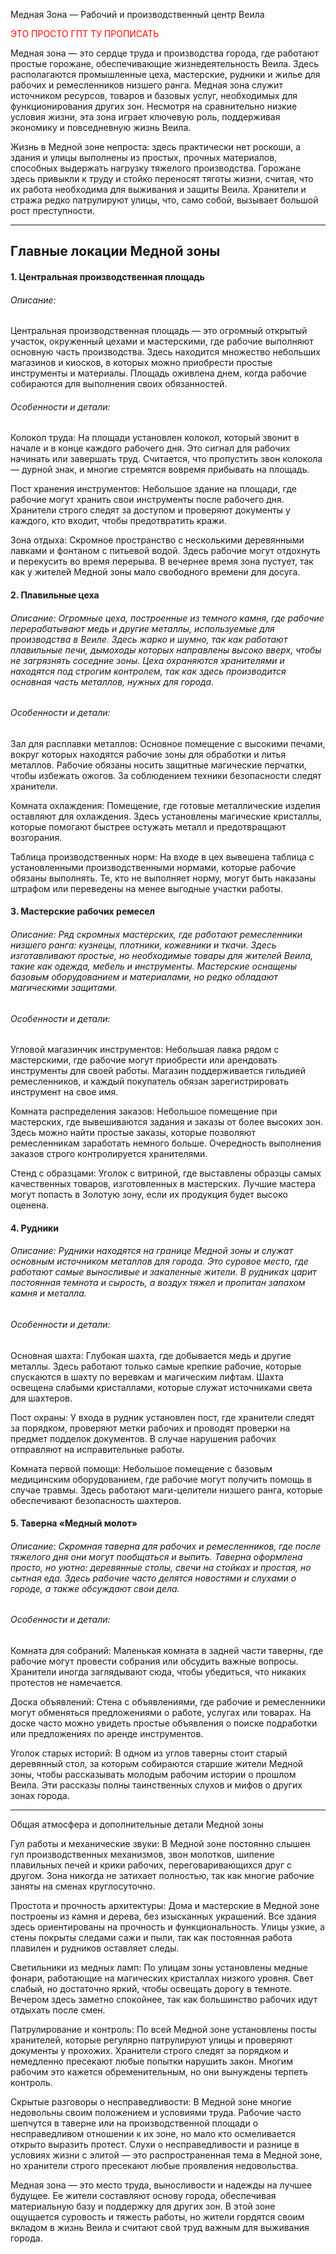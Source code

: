 Медная Зона — Рабочий и производственный центр Веила


<font color="#ff0000">ЭТО ПРОСТО ГПТ ТУ ПРОПИСАТЬ</font>


Медная зона — это сердце труда и производства города, где работают простые горожане, обеспечивающие жизнедеятельность Веила. Здесь располагаются промышленные цеха, мастерские, рудники и жилье для рабочих и ремесленников низшего ранга. Медная зона служит источником ресурсов, товаров и базовых услуг, необходимых для функционирования других зон. Несмотря на сравнительно низкие условия жизни, эта зона играет ключевую роль, поддерживая экономику и повседневную жизнь Веила.

Жизнь в Медной зоне непроста: здесь практически нет роскоши, а здания и улицы выполнены из простых, прочных материалов, способных выдержать нагрузку тяжелого производства. Горожане здесь привыкли к труду и стойко переносят тяготы жизни, считая, что их работа необходима для выживания и защиты Веила. Хранители и стража редко патрулируют улицы, что, само собой, вызывает большой рост преступности.

----


## Главные локации Медной зоны

#### 1. Центральная производственная площадь

###### Описание: 
Центральная производственная площадь — это огромный открытый участок, окруженный цехами и мастерскими, где рабочие выполняют основную часть производства. Здесь находится множество небольших магазинов и киосков, в которых можно приобрести простые инструменты и материалы. Площадь оживлена днем, когда рабочие собираются для выполнения своих обязанностей.

###### Особенности и детали:

Колокол труда: На площади установлен колокол, который звонит в начале и в конце каждого рабочего дня. Это сигнал для рабочих начинать или завершать труд. Считается, что пропустить звон колокола — дурной знак, и многие стремятся вовремя прибывать на площадь.

Пост хранения инструментов: Небольшое здание на площади, где рабочие могут хранить свои инструменты после рабочего дня. Хранители строго следят за доступом и проверяют документы у каждого, кто входит, чтобы предотвратить кражи.

Зона отдыха: Скромное пространство с несколькими деревянными лавками и фонтаном с питьевой водой. Здесь рабочие могут отдохнуть и перекусить во время перерыва. В вечернее время зона пустует, так как у жителей Медной зоны мало свободного времени для досуга.



#### 2. Плавильные цеха

###### Описание: Огромные цеха, построенные из темного камня, где рабочие перерабатывают медь и другие металлы, используемые для производства в Веиле. Здесь жарко и шумно, так как работают плавильные печи, дымоходы которых направлены высоко вверх, чтобы не загрязнять соседние зоны. Цеха охраняются хранителями и находятся под строгим контролем, так как здесь производится основная часть металлов, нужных для города.

###### Особенности и детали:

Зал для расплавки металлов: Основное помещение с высокими печами, вокруг которых находятся рабочие зоны для обработки и литья металлов. Рабочие обязаны носить защитные магические перчатки, чтобы избежать ожогов. За соблюдением техники безопасности следят хранители.

Комната охлаждения: Помещение, где готовые металлические изделия оставляют для охлаждения. Здесь установлены магические кристаллы, которые помогают быстрее остужать металл и предотвращают возгорания.

Таблица производственных норм: На входе в цех вывешена таблица с установленными производственными нормами, которые рабочие обязаны выполнять. Те, кто не выполняет норму, могут быть наказаны штрафом или переведены на менее выгодные участки работы.



#### 3. Мастерские рабочих ремесел

###### Описание: Ряд скромных мастерских, где работают ремесленники низшего ранга: кузнецы, плотники, кожевники и ткачи. Здесь изготавливают простые, но необходимые товары для жителей Веила, такие как одежда, мебель и инструменты. Мастерские оснащены базовым оборудованием и материалами, но редко обладают магическими защитами.

###### Особенности и детали:

Угловой магазинчик инструментов: Небольшая лавка рядом с мастерскими, где рабочие могут приобрести или арендовать инструменты для своей работы. Магазин поддерживается гильдией ремесленников, и каждый покупатель обязан зарегистрировать инструмент на свое имя.

Комната распределения заказов: Небольшое помещение при мастерских, где вывешиваются задания и заказы от более высоких зон. Здесь можно найти простые заказы, которые позволяют ремесленникам заработать немного больше. Очередность выполнения заказов строго контролируется хранителями.

Стенд с образцами: Уголок с витриной, где выставлены образцы самых качественных товаров, изготовленных в мастерских. Лучшие мастера могут попасть в Золотую зону, если их продукция будет высоко оценена.



#### 4. Рудники

###### Описание: Рудники находятся на границе Медной зоны и служат основным источником металлов для города. Это суровое место, где работают самые выносливые и закаленные жители. В рудниках царит постоянная темнота и сырость, а воздух тяжел и пропитан запахом камня и металла.

###### Особенности и детали:

Основная шахта: Глубокая шахта, где добывается медь и другие металлы. Здесь работают только самые крепкие рабочие, которые спускаются в шахту по веревкам и магическим лифтам. Шахта освещена слабыми кристаллами, которые служат источниками света для шахтеров.

Пост охраны: У входа в рудник установлен пост, где хранители следят за порядком, проверяют метки рабочих и проводят проверки на предмет подделок документов. В случае нарушения рабочих отправляют на исправительные работы.

Комната первой помощи: Небольшое помещение с базовым медицинским оборудованием, где рабочие могут получить помощь в случае травмы. Здесь работают маги-целители низшего ранга, которые обеспечивают безопасность шахтеров.



#### 5. Таверна «Медный молот»

###### Описание: Скромная таверна для рабочих и ремесленников, где после тяжелого дня они могут пообщаться и выпить. Таверна оформлена просто, но уютно: деревянные столы, свечи на стойках и простая, но сытная еда. Здесь рабочие часто делятся новостями и слухами о городе, а также обсуждают свои дела.

###### Особенности и детали:

Комната для собраний: Маленькая комната в задней части таверны, где рабочие могут провести собрания или обсудить важные вопросы. Хранители иногда заглядывают сюда, чтобы убедиться, что никаких протестов не намечается.

Доска объявлений: Стена с объявлениями, где рабочие и ремесленники могут обменяться предложениями о работе, услугах или товарах. На доске часто можно увидеть простые объявления о поиске подработки или предложениях по аренде инструментов.

Уголок старых историй: В одном из углов таверны стоит старый деревянный стол, за которым собираются старшие жители Медной зоны, чтобы рассказывать молодым рабочим истории о прошлом Веила. Эти рассказы полны таинственных слухов и мифов о других зонах города.




---

Общая атмосфера и дополнительные детали Медной зоны

Гул работы и механические звуки: В Медной зоне постоянно слышен гул производственных механизмов, звон молотков, шипение плавильных печей и крики рабочих, переговаривающихся друг с другом. Зона никогда не затихает полностью, так как многие рабочие заняты на сменах круглосуточно.

Простота и прочность архитектуры: Дома и мастерские в Медной зоне построены из камня и дерева, без изысканных украшений. Все здания здесь ориентированы на прочность и функциональность. Улицы узкие, а стены покрыты следами сажи и пыли, так как постоянная работа плавилен и рудников оставляет следы.

Светильники из медных ламп: По улицам зоны установлены медные фонари, работающие на магических кристаллах низкого уровня. Свет слабый, но достаточно яркий, чтобы освещать дорогу в темноте. Вечером здесь заметно спокойнее, так как большинство рабочих идут отдыхать после смен.

Патрулирование и контроль: По всей Медной зоне установлены посты хранителей, которые регулярно патрулируют улицы и проверяют документы у прохожих. Хранители строго следят за порядком и немедленно пресекают любые попытки нарушить закон. Многим рабочим это кажется обременительным, но они вынуждены терпеть контроль.

Скрытые разговоры о несправедливости: В Медной зоне многие недовольны своим положением и условиями труда. Рабочие часто шепчутся в таверне или на производственной площади о несправедливом отношении к их зоне, но мало кто осмеливается открыто выразить протест. Слухи о несправедливости и разнице в условиях жизни с элитой — это распространенная тема в Медной зоне, но хранители строго пресекают любые проявления недовольства.


Медная зона — это место труда, выносливости и надежды на лучшее будущее. Ее жители составляют основу города, обеспечивая материальную базу и поддержку для других зон. В этой зоне ощущается суровость и тяжесть работы, но жители гордятся своим вкладом в жизнь Веила и считают свой труд важным для выживания города.


